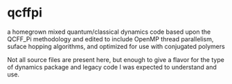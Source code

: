 # qcffpi
a homegrown mixed quantum/classical dynamics code based upon the QCFF_Pi methodology and edited to include OpenMP thread parallelism, suface hopping algorithms, and optimized for use with conjugated polymers

Not all source files are present here, but enough to give a flavor for the type of dynamics package and legacy code I was expected to understand and use.
